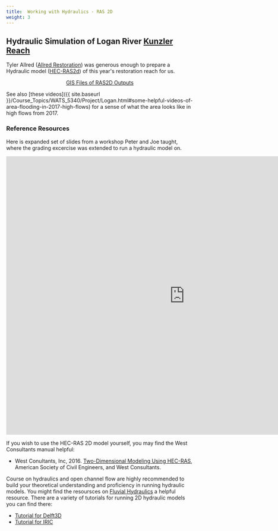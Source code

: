 ```yaml
---
title:  Working with Hydraulics - RAS 2D
weight: 3
---
```


## Hydraulic Simulation of Logan River [Kunzler Reach](http://127.0.0.1:4001/WATS-5340-5350/Course_Topics/WATS_5340/Project/2018.html)
Tyler Allred ([Allred Restoration](http://www.allred-restoration.com/)) was generous enough to prepare a Hydraulic model ([HEC-RAS2d](https://www.hec.usace.army.mil/software/hec-ras/)) of this year's restoration reach for us. 


<div align="center">
	<a class="button hollow" href="https://s3-us-west-2.amazonaws.com/etalweb.joewheaton.org/Courses/WATS5350/2019/Kunzler/TMA_Kunzler_E_RAS2d_6FEB2019.zip"><i class="fa fa-files-o" aria-hidden="true"></i> GIS Files of RAS2D Outputs </a>
</div>


See also [these videos]({{ site.baseurl }}/Course_Topics/WATS_5340/Project/Logan.html#some-helpful-videos-of-area-flooding-in-2017-high-flows) for a sense of what the area looks like in high flows from 2017. 



### Reference Resources

Here is expanded set of slides from a workshop Peter and Joe taught, where the grading excercise was extended to run a hydraulic model on. 
<div class="responsive-embed">
<iframe src="https://docs.google.com/presentation/d/e/2PACX-1vTT-yOaIcIqOEi61YxUERksinAybBYzsNdRijbGz2mdNF9PNM-XGrISpEAPXP4vYz_4irqEC_OYFEyG/embed?start=false&loop=false&delayms=3000" frameborder="0" width="960" height="749" allowfullscreen="true" mozallowfullscreen="true" webkitallowfullscreen="true"></iframe>
</div>

If you wish to use the HEC-RAS 2D model yourself, you may find the West Consultants manual helpful:

- West Conultants, Inc, 2016. [Two-Dimensional Modeling Using HEC-RAS](https://s3-us-west-2.amazonaws.com/etalweb.joewheaton.org/Courses/WATS5350/Two-Dimensional_Modeling_Using_HEC-RAS.pdf), American Society of Civil Engineers, and West Consultants.

Course on hydraulics and open channel flow are highly recommended to build your theoretical understanding and proficiency in running hydraulic models. You might find the resoursces on [Fluvial Hydraulics](http://fluvial.joewheaton.org) a helpful resource. There are a variety of tutorials for running 2D hydraulic models you can find there:
- [Tutorial for Delft3D](http://fluvial.joewheaton.org/2014-course-topics/curtis-creek---delft3d-hydraulic-model-lab)
- [Tutorial for IRIC](http://fluvial.joewheaton.org/assignments/iricfastmech-2dhydraulicmodelinglabofcurtiscreek)

